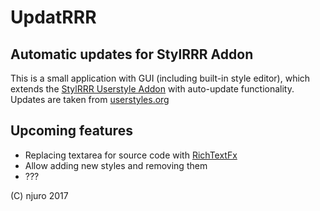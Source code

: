 # UpdatRRR
## Automatic updates for StylRRR Addon
This is a small application with GUI (including built-in style editor), which extends the [StylRRR Userstyle Addon](https://addons.mozilla.org/en-Us/firefox/addon/stylrrr/) with auto-update functionality. Updates are taken from [userstyles.org](https://userstyles.org)
## Upcoming features
- Replacing textarea for source code with [RichTextFx](https://github.com/TomasMikula/RichTextFX)
- Allow adding new styles and removing them
- ???

(C) njuro 2017
